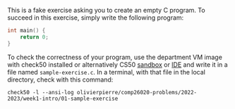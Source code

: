 This is a fake exercise asking you to create an empty C program. To succeed in
this exercise, simply write the following program:

```c
int main() {
    return 0;
}
```

To check the correctness of your program, use the department VM image with
check50 installed or alternatively CS50 [sandbox](sandbox.cs50.io) or
[IDE](ide.cs50.io) and write it in a file named `sample-exercise.c`. In a
terminal, with that file in the local directory, check with this command:

```shell
check50 -l --ansi-log olivierpierre/comp26020-problems/2022-2023/week1-intro/01-sample-exercise
```
